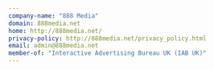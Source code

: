 ```yaml
---
company-name: "888 Media"
domain: 888media.net
home: http://888media.net/
privacy-policy: http://888media.net/privacy_policy.html
email: admin@888media.net
member-of: "Interactive Advertising Bureau UK (IAB UK)"
---
```




